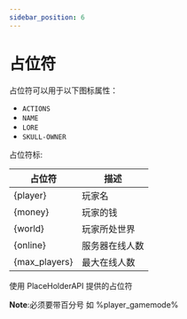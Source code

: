 ```yaml
---
sidebar_position: 6
---
```


# 占位符

占位符可以用于以下图标属性：

- `ACTIONS`
- `NAME`
- `LORE`
- `SKULL-OWNER`

占位符标:

| 占位符 | 描述 |
| ----------- | ----------- |
| {player} | 玩家名 |
| {money} | 玩家的钱 |
| {world} | 玩家所处世界 |
| {online} | 服务器在线人数 |
| {max_players} | 最大在线人数 |

使用 PlaceHolderAPI 提供的占位符

**Note**:必须要带百分号 如 %player_gamemode%